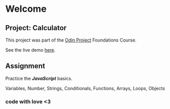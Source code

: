 # Welcome

## Project: Calculator

This project was part of the [Odin Project](https://www.theodinproject.com) Foundations Course.

See the live demo [here](https://eszdevstar.github.io/calculator/).

## Assignment

Practice the _**JavaScript**_ basics. 

Variables, Number, Strings, Conditionals, Functions,
Arrays, Loops, Objects


### code with love <3